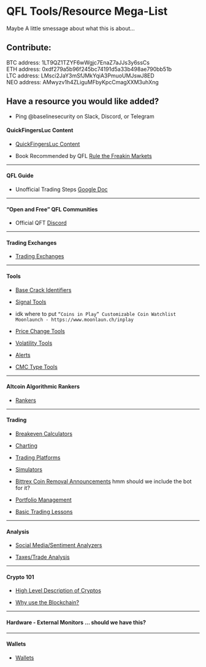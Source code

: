 # QFL Tools/Resource Mega-List

Maybe A little smessage about what this is about...


## Contribute:
BTC address: 1LT9QZ1TZYF6wWgjc7EnaZ7aJJs3y6ssCs  
ETH address: 0xdf279a5b96f245bc74191d5a33b498ae790bb51b  
LTC address: LMsci2JaY3mSfJMkYqiA3PmuoUMJswJ8ED  
NEO address: AMwyzv1h4ZLiguMFbyKpcCmagXXM3uhXng  

## Have a resource you would like added? 
* Ping @baselinesecurity on Slack, Discord, or Telegram

#### QuickFingersLuc Content
* [QuickFingersLuc Content](./QFLCONTENT.md)

* Book Recommended by QFL [Rule the Freakin Markets](https://www.amazon.com/Rule-Freakin-Markets-Profit-Market/dp/0312303076)

------

#### QFL Guide
* Unofficial Trading Steps [Google Doc](https://docs.google.com/document/d/13iqxT63UqdkbTMmt6VRMlWPL7hb5bp5sk6IqkQhBm8M/edit)

------

#### “Open and Free” QFL Communities
* Official QFT [Discord](https://discord.gg/F4Nns38)

------

#### Trading Exchanges
* [Trading Exchanges](./EXCHANGES.md)

------

#### Tools
* [Base Crack Identifiers](./BASECRACKIDENTIFIERS.md)

* [Signal Tools](./SIGNALSTOOLS.md)

* idk where to put `“Coins in Play” Customizable Coin Watchlist
Moonlaunch - https://www.moonlaun.ch/inplay`

* [Price Change Tools](./PRICECHANGETOOLS.md)

* [Volatility Tools](./VOLATILITYTOOLS.md)

* [Alerts](./ALERTS.md)

* [CMC Type Tools](./CMCTYPETOOLS.md)

------

#### Altcoin Algorithmic Rankers
* [Rankers](./RANKERS.md)

------

#### Trading
* [Breakeven Calculators](./BREAKEVENCALCULATORS.md)

* [Charting](./CHARTING.md)

* [Trading Platforms](./TRADINGPLATFORMS.md)

* [Simulators](./SIMULATORS.md)

* [Bittrex Coin Removal Announcements](https://support.bittrex.com/hc/en-us/sections/200560334-Coin-Removals)
hmm should we include the bot for it?

* [Portfolio Management](./PORTFOLIOMANAGEMENT.md)

* [Basic Trading Lessons](https://www.reddit.com/r/CryptoCurrency/comments/7snyex/lessons_ive_learned_in_my_first_months_of_trading/)

------

#### Analysis
* [Social Media/Sentiment Analyzers](./ANALYZERS.md)

* [Taxes/Trade Analysis](./TAXESTRADEANALYSIS.md)

------

#### Crypto 101
* [High Level Description of Cryptos](./CRYPTODESCRIPTIONS.md)

* [Why use the Blockchain?](https://www.reddit.com/r/CryptoCurrency/comments/7shcxk/why_use_the_blockchain_instead_of_a_database_what/)

------

#### Hardware - External Monitors ... should we have this?

------

#### Wallets
* [Wallets](./WALLETS.md)
